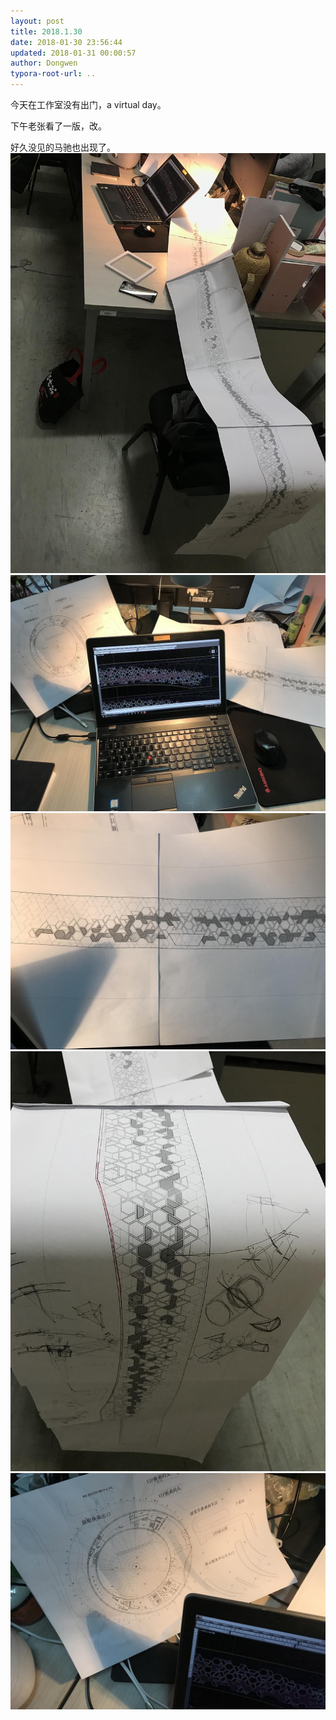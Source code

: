 ```yaml
---
layout: post
title: 2018.1.30
date: 2018-01-30 23:56:44
updated: 2018-01-31 00:00:57
author: Dongwen
typora-root-url: ..
---
```




今天在工作室没有出门，a virtual day。

下午老张看了一版，改。

好久没见的马驰也出现了。     ![](/img/in-post/p48300619.jpg)
![](/img/in-post/p48300617.jpg)
![](/img/in-post/p48300632.jpg)
![](/img/in-post/p48300618.jpg)
![](/img/in-post/p48300628.jpg)

